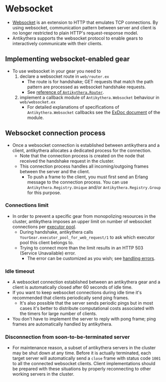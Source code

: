 # Websocket

- [Websocket](https://en.wikipedia.org/wiki/WebSocket) is an extension to HTTP that emulates TCP connections.
  By using websocket, communication pattern between server and client is no longer restricted to plain HTTP's request-response model.
- Antikythera supports the websocket protocol to enable gears to interactively communicate with their clients.

## Implementing websocket-enabled gear

- To use websocket in your gear you need to
    1. declare a websocket route in `web/router.ex`
        - The route is for handshake; GET requests that match the path pattern are processed as websocket handshake requests.
        - See [reference of `Antikythera.Router`](https://hexdocs.pm/antikythera/Antikythera.Router.html).
    2. implement a callback module of `Antikythera.Websocket` behaviour in `web/websocket.ex`
        - For detailed explanations of specifications of `Antikythera.Websocket` callbacks
          see the [ExDoc document](https://hexdocs.pm/antikythera/Antikythera.Websocket.html) of the module.

## Websocket connection process

- Once a websocket connection is established between antikythera and a client,
  antikythera allocates a dedicated process for the connection.
    - Note that the connection process is created on the node that received the handshake request in the cluster.
    - This connection process handles all incoming/outgoing frames between the server and the client.
        - To push a frame to the client, you must first send an Erlang message to the connection process.
          You can use `Antikythera.Registry.Unique` and/or `Antikythera.Registry.Group` for this purpose.

### Connections limit

- In order to prevent a specific gear from monopolizing resources in the cluster,
  antikythera imposes an upper limit on number of websocket connections per [executor pool](./executor_pool.md).
    - During handshake, antikythera calls `YourGear.executor_pool_for_web_request/1` to ask which executor pool this client belongs to.
    - Trying to connect more than the limit results in an HTTP 503 (Service Unavailable) error.
        - The error can be customized as you wish; see [handling errors](./controller.md#handling-errors).

### Idle timeout

- A websocket connection established between an antikythera gear and a client is automatically closed after 60 seconds of idle time.
- If you want to keep websocket connections during idle time it's recommended that clients periodically send ping frames.
    - It's also possible that the server sends periodic pings but in most cases
      it's better to distribute computational costs associated with the timers for large number of clients.
- You don't have to implement the server to reply with pong frame; ping frames are automatically handled by antikythera.

### Disconnection from soon-to-be-terminated server

- For maintenance reason, a subset of antikythera servers in the cluster may be shut down at any time.
  Before it is actually terminated, each target server will automatically send a `close` frame with status code `1001`
  to all the connected websocket clients.
  Client implementations should be prepared with these situations by properly reconnecting to other working servers in the cluster.
